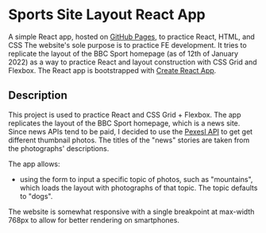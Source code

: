 # Sports Site Layout React App

A simple React app, hosted on [GitHub Pages](https://nbaldzhiev.github.io/sports-site-layout/), to practice React, HTML, and CSS The website's sole purpose is to practice FE development. It tries to replicate the layout of the BBC Sport homepage (as of 12th of January 2022) as a way to practice React and layout construction with CSS Grid and Flexbox. The React app is bootstrapped with [Create React App](https://github.com/facebook/create-react-app).

## Description

This project is used to practice React and CSS Grid + Flexbox. The app replicates the layout of the BBC Sport homepage, which is a news site. Since news APIs tend to be paid, I decided to use the [Pexesl API](https://www.pexels.com/api/) to get get different thumbnail photos. The titles of the "news" stories are taken from the photographs' descriptions.

The app allows:
* using the form to input a specific topic of photos, such as "mountains", which loads the layout with photographs of that topic. The topic defaults to "dogs".

The website is somewhat responsive with a single breakpoint at max-width 768px to allow for better rendering on smartphones.
